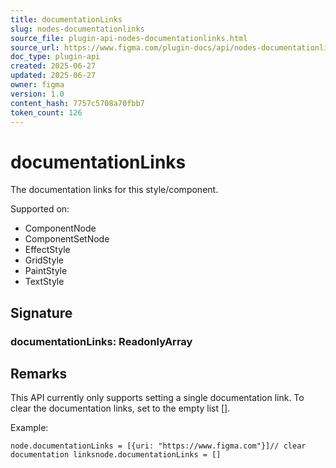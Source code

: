 ```yaml
---
title: documentationLinks
slug: nodes-documentationlinks
source_file: plugin-api-nodes-documentationlinks.html
source_url: https://www.figma.com/plugin-docs/api/nodes-documentationlinks/
doc_type: plugin-api
created: 2025-06-27
updated: 2025-06-27
owner: figma
version: 1.0
content_hash: 7757c5708a70fbb7
token_count: 126
---
```

# documentationLinks

The documentation links for this style/component.

 Supported on:

- ComponentNode
- ComponentSetNode
- EffectStyle
- GridStyle
- PaintStyle
- TextStyle

## Signature

### documentationLinks: ReadonlyArray

## Remarks

This API currently only supports setting a single documentation link. To clear the documentation links, set to the empty list [].

Example:

```
node.documentationLinks = [{uri: "https://www.figma.com"}]// clear documentation linksnode.documentationLinks = []
```